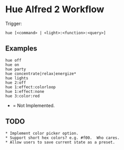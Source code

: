 # Hue Alfred 2 Workflow

Trigger:

	hue [<command> | <light>:<function>:<query>]

## Examples

	hue off
	hue on
	hue party
	hue concentrate|relax|energize*
	hue lights
	hue 2:off
	hue 1:effect:colorloop
	hue 1:effect:none
	hue 3:color:red

* = Not Implemented.

## TODO

	* Implement color picker option.
	* Support short hex colors? e.g. #f00.  Who cares.
	* Allow users to save current state as a preset.